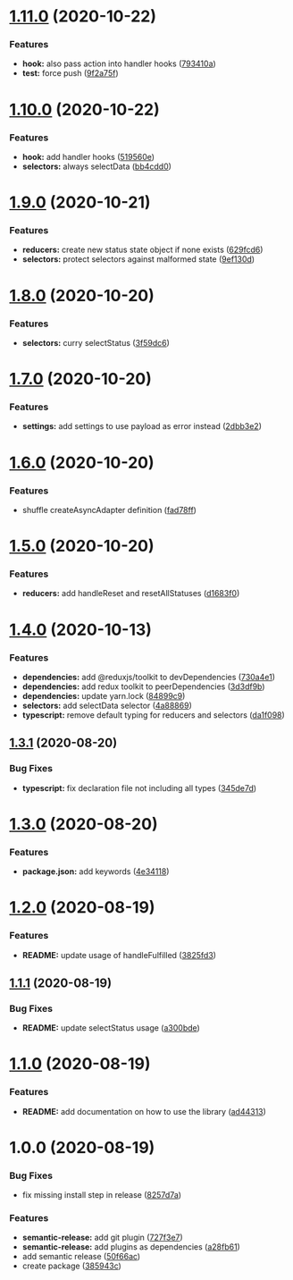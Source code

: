 # [1.11.0](https://github.com/Pixeladed/redux-async-adapter/compare/v1.10.0...v1.11.0) (2020-10-22)


### Features

* **hook:** also pass action into handler hooks ([793410a](https://github.com/Pixeladed/redux-async-adapter/commit/793410ab134e79292a497d23a6b50cb70cf9ad92))
* **test:** force push ([9f2a75f](https://github.com/Pixeladed/redux-async-adapter/commit/9f2a75fc145e6d17b84ed356849651f87a2d6c16))

# [1.10.0](https://github.com/Pixeladed/redux-async-adapter/compare/v1.9.0...v1.10.0) (2020-10-22)


### Features

* **hook:** add handler hooks ([519560e](https://github.com/Pixeladed/redux-async-adapter/commit/519560e02c1e27cabf592c712da2585b9db64410))
* **selectors:** always selectData ([bb4cdd0](https://github.com/Pixeladed/redux-async-adapter/commit/bb4cdd0a3c6987e7a16e4db1bcf1a6ff07d25fb8))

# [1.9.0](https://github.com/Pixeladed/redux-async-adapter/compare/v1.8.0...v1.9.0) (2020-10-21)


### Features

* **reducers:** create new status state object if none exists ([629fcd6](https://github.com/Pixeladed/redux-async-adapter/commit/629fcd66e62d2f96ffb253a3743864a57e54548a))
* **selectors:** protect selectors against malformed state ([9ef130d](https://github.com/Pixeladed/redux-async-adapter/commit/9ef130d2ebc8384be66cb5251d004f315b28a722))

# [1.8.0](https://github.com/Pixeladed/redux-async-adapter/compare/v1.7.0...v1.8.0) (2020-10-20)


### Features

* **selectors:** curry selectStatus ([3f59dc6](https://github.com/Pixeladed/redux-async-adapter/commit/3f59dc634dbfe15931d5134420c43c0bd2a196d5))

# [1.7.0](https://github.com/Pixeladed/redux-async-adapter/compare/v1.6.0...v1.7.0) (2020-10-20)


### Features

* **settings:** add settings to use payload as error instead ([2dbb3e2](https://github.com/Pixeladed/redux-async-adapter/commit/2dbb3e275a32e777452587db34711a30b9aef5d2))

# [1.6.0](https://github.com/Pixeladed/redux-async-adapter/compare/v1.5.0...v1.6.0) (2020-10-20)


### Features

* shuffle createAsyncAdapter definition ([fad78ff](https://github.com/Pixeladed/redux-async-adapter/commit/fad78ff473366255498deb9b116efc9f909e0097))

# [1.5.0](https://github.com/Pixeladed/redux-async-adapter/compare/v1.4.0...v1.5.0) (2020-10-20)


### Features

* **reducers:** add handleReset and resetAllStatuses ([d1683f0](https://github.com/Pixeladed/redux-async-adapter/commit/d1683f0c560737c996d7a190703535041384826f))

# [1.4.0](https://github.com/Pixeladed/redux-async-adapter/compare/v1.3.1...v1.4.0) (2020-10-13)


### Features

* **dependencies:** add @reduxjs/toolkit to devDependencies ([730a4e1](https://github.com/Pixeladed/redux-async-adapter/commit/730a4e180215073752ba82be61db18a48b764bc8))
* **dependencies:** add redux toolkit to peerDependencies ([3d3df9b](https://github.com/Pixeladed/redux-async-adapter/commit/3d3df9bd23a66295302744c48f1f40863ccca181))
* **dependencies:** update yarn.lock ([84899c9](https://github.com/Pixeladed/redux-async-adapter/commit/84899c9cd98899cce975776d63793dc59d0b2358))
* **selectors:** add selectData selector ([4a88869](https://github.com/Pixeladed/redux-async-adapter/commit/4a88869a0dfe273539499e80910ab6714c971025))
* **typescript:** remove default typing for reducers and selectors ([da1f098](https://github.com/Pixeladed/redux-async-adapter/commit/da1f09883a9499f9496d5d5aa52ea67a14a78963))

## [1.3.1](https://github.com/Pixeladed/redux-async-adapter/compare/v1.3.0...v1.3.1) (2020-08-20)


### Bug Fixes

* **typescript:** fix declaration file not including all types ([345de7d](https://github.com/Pixeladed/redux-async-adapter/commit/345de7d799a7df61ed99ce3e75b42933c0eb8c2b))

# [1.3.0](https://github.com/Pixeladed/redux-async-adapter/compare/v1.2.0...v1.3.0) (2020-08-20)


### Features

* **package.json:** add keywords ([4e34118](https://github.com/Pixeladed/redux-async-adapter/commit/4e341185915168fae61268d7732e32c86a71295f))

# [1.2.0](https://github.com/Pixeladed/redux-async-adapter/compare/v1.1.1...v1.2.0) (2020-08-19)


### Features

* **README:** update usage of handleFulfilled ([3825fd3](https://github.com/Pixeladed/redux-async-adapter/commit/3825fd30909f7af4fda10f16e10c47fe4818532b))

## [1.1.1](https://github.com/Pixeladed/redux-async-adapter/compare/v1.1.0...v1.1.1) (2020-08-19)


### Bug Fixes

* **README:** update selectStatus usage ([a300bde](https://github.com/Pixeladed/redux-async-adapter/commit/a300bdeb7940a2dd0e85e10011f6825bbc977b88))

# [1.1.0](https://github.com/Pixeladed/redux-async-adapter/compare/v1.0.0...v1.1.0) (2020-08-19)


### Features

* **README:** add documentation on how to use the library ([ad44313](https://github.com/Pixeladed/redux-async-adapter/commit/ad44313d9670a4a81c613ebaa66dfe6d67bab573))

# 1.0.0 (2020-08-19)


### Bug Fixes

* fix missing install step in release ([8257d7a](https://github.com/Pixeladed/redux-async-adapter/commit/8257d7aa8be45740c44b15639c92278b7decce5b))


### Features

* **semantic-release:** add git plugin ([727f3e7](https://github.com/Pixeladed/redux-async-adapter/commit/727f3e780ab4d022540ca5fa43a4485b02d3745f))
* **semantic-release:** add plugins as dependencies ([a28fb61](https://github.com/Pixeladed/redux-async-adapter/commit/a28fb6164a3fc514a5439e611ea05cfdc941289a))
* add semantic release ([50f66ac](https://github.com/Pixeladed/redux-async-adapter/commit/50f66ac295e8147e45b2ba717ad4e3b5b948daeb))
* create package ([385943c](https://github.com/Pixeladed/redux-async-adapter/commit/385943cce19b3016d87026fe8155a206039bea5d))
